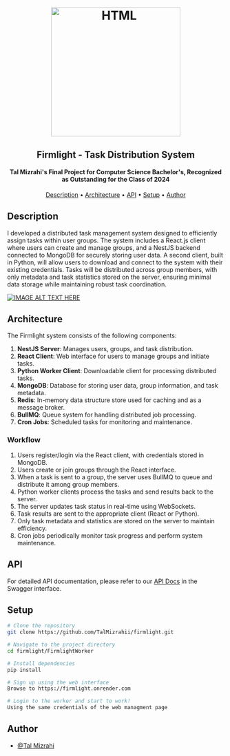 <h1 align="center">
<p align="center">
<a href="https://firmlight.onrender.com/"><img src="https://github.com/TalMizrahii/firmlight-py-client/blob/main/Assets/FullLogo.png" alt="HTML" width="300"></a>
</p>
<h2 align="center">
  Firmlight - Task Distribution System
</h2>
</h1> 
<h4 align="center">Tal Mizrahi's Final Project for Computer Science Bachelor's, Recognized as Outstanding for the Class of 2024</h4>
<p align="center">
  <a href="#description">Description</a> •
  <a href="#architecture">Architecture</a> •
  <a href="#api">API</a> •
  <a href="#setup">Setup</a> •
  <a href="#author">Author</a>
</p>

## Description

I developed a distributed task management system designed to efficiently assign tasks within user groups. The system includes a React.js client where users can create and manage groups, and a NestJS backend connected to MongoDB for securely storing user data. A second client, built in Python, will allow users to download and connect to the system with their existing credentials. Tasks will be distributed across group members, with only metadata and task statistics stored on the server, ensuring minimal data storage while maintaining robust task coordination.

[![IMAGE ALT TEXT HERE](https://img.youtube.com/vi/ZMJRnw3e54A/0.jpg)](https://www.youtube.com/watch?v=ZMJRnw3e54A)


## Architecture

The Firmlight system consists of the following components:

1. **NestJS Server**: Manages users, groups, and task distribution.
2. **React Client**: Web interface for users to manage groups and initiate tasks.
3. **Python Worker Client**: Downloadable client for processing distributed tasks.
4. **MongoDB**: Database for storing user data, group information, and task metadata.
5. **Redis**: In-memory data structure store used for caching and as a message broker.
6. **BullMQ**: Queue system for handling distributed job processing.
7. **Cron Jobs**: Scheduled tasks for monitoring and maintenance.



### Workflow

1. Users register/login via the React client, with credentials stored in MongoDB.
2. Users create or join groups through the React interface.
3. When a task is sent to a group, the server uses BullMQ to queue and distribute it among group members.
4. Python worker clients process the tasks and send results back to the server.
5. The server updates task status in real-time using WebSockets.
6. Task results are sent to the appropriate client (React or Python).
7. Only task metadata and statistics are stored on the server to maintain efficiency.
8. Cron jobs periodically monitor task progress and perform system maintenance.

## API

For detailed API documentation, please refer to our [API Docs](https://firmlight.onrender.com/api) in the Swagger interface.

## Setup

```bash
# Clone the repository
git clone https://github.com/TalMizrahii/firmlight.git

# Navigate to the project directory
cd firmlight/FirmlightWorker

# Install dependencies
pip install

# Sign up using the web interface
Browse to https://firmlight.onrender.com

# Login to the worker and start to work!
Using the same credentials of the web managment page
```

## Author

* [@Tal Mizrahi](https://github.com/TalMizrahii)
